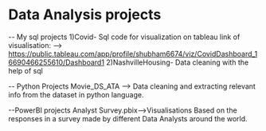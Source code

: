 # Data Analysis projects
-- My sql projects
1)Covid- Sql code for visualization on tableau
link of visualisation: --> https://public.tableau.com/app/profile/shubham6674/viz/CovidDashboard_16690466255610/Dashboard1
2)NashvilleHousing- Data cleaning with the help of sql

-- Python Projects
Movie_DS_ATA --> Data cleaning and extracting relevant info from the dataset in python language.




--PowerBI projects
Analyst Survey.pbix-->Visualisations Based on the responses in a survey made by different Data Analysts around the world.
